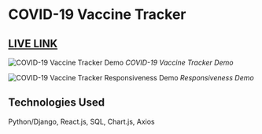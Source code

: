 # COVID-19 Vaccine Tracker

## [LIVE LINK](https://world-covid-vaccinations.herokuapp.com/)

![COVID-19 Vaccine Tracker Demo](images/gif1.gif)
_COVID-19 Vaccine Tracker Demo_

![COVID-19 Vaccine Tracker Responsiveness Demo](images/gif2.gif)
_Responsiveness Demo_

## Technologies Used

Python/Django, React.js, SQL, Chart.js, Axios
